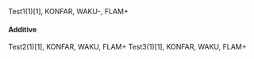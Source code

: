 
Test1(1)[1], KONFAR, WAKU-, FLAM+

#### Additive

Test2(1)[1], KONFAR, WAKU, FLAM+ 
Test3(1)[1], KONFAR, WAKU, FLAM+ 
